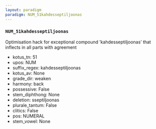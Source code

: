 ```yaml
---
layout: paradigm
paradigm: NUM_51kahdesseptiljoonas
---
```

### ` NUM_51kahdesseptiljoonas `

Optimisation hack for exceptional compound ’kahdesseptiljoonas’ that inflects in all parts with agreement
* kotus_tn: 51
* upos: NUM
* suffix_regex: kahdesseptiljoonas
* kotus_av: None
* grade_dir: weaken
* harmony: back
* possessive: False
* stem_diphthong: None
* deletion: sseptiljoonas
* plurale_tantum: False
* clitics: False
* pos: NUMERAL
* stem_vowel: None
